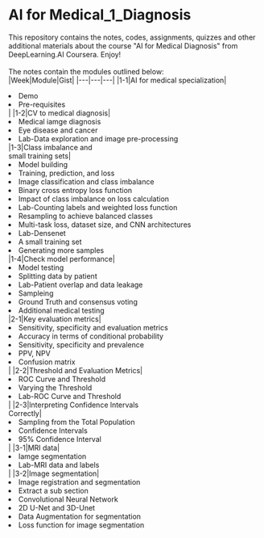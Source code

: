 # AI for Medical_1_Diagnosis
This repository contains the notes, codes, assignments, quizzes and other additional materials about the course "AI for Medical Diagnosis" from DeepLearning.AI Coursera. Enjoy! <br></br>
The notes contain the modules outlined below:<br>
|Week|Module|Gist|
|---|---|---|
|1-1|AI for medical specialization|<li>Demo</li><li>Pre-requisites</li>|
|1-2|CV to medical diagnosis|<li>Medical iamge diagnosis</li><li>Eye disease and cancer</li><li>Lab-Data exploration and image pre-processing</li>
|1-3|Class imbalance and <br>small training sets|<li>Model building</li><li>Training, prediction, and loss</li><li>Image classification and class imbalance</li><li>Binary cross entropy loss function</li><li>Impact of class imbalance on loss calculation</li><li>Lab-Counting labels and weighted loss function</li><li>Resampling to achieve balanced classes</li><li>Multi-task loss, dataset size, and CNN architectures</li><li>Lab-Densenet</li><li>A small training set</li><li>Generating more samples</li>
|1-4|Check model performance|<li>Model testing</li><li>Splitting data by patient</li><li>Lab-Patient overlap and data leakage</li><li>Sampleing</li><li>Ground Truth and consensus voting</li><li>Additional medical testing</li>
|2-1|Key evaluation metrics|<li>Sensitivity, specificity and evaluation metrics</li><li>Accuracy in terms of conditional probability</li><li>Sensitivity, specificity and prevalence</li><li>PPV, NPV</li><li>Confusion matrix</li>|
|2-2|Threshold and Evaluation Metrics|<li>ROC Curve and Threshold</li><li>Varying the Threshold</li><li>Lab-ROC Curve and Threshold</li>|
|2-3|lnterpreting Confidence lntervals <br>Correctly|<li>Sampling from the Total Population</li><li>Confidence Intervals</li><li>95% Confidence Interval</li>|
|3-1|MRI data|<li>Iamge segmentation</li><li>Lab-MRI data and labels</li>|
|3-2|Image segmentation|<li>Image registration and segmentation</li><li>Extract a sub section</li><li>Convolutional Neural Network</li><li>2D U-Net and 3D-Unet</li><li>Data Augmentation for segmentation</li><li>Loss function for image segmentation</li>

